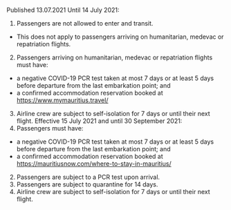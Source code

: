 Published 13.07.2021
Until 14 July 2021:
1. Passengers are not allowed to enter and transit.
- This does not apply to passengers arriving on humanitarian, medevac or repatriation flights.
2. Passengers arriving on humanitarian, medevac or repatriation flights must have:
- a negative COVID-19 PCR test taken at most 7 days or at least 5 days before departure from the last embarkation point; and
- a confirmed accommodation reservation booked at <a href="https://www.mymauritius.travel/">https://www.mymauritius.travel/</a> 
3. Airline crew are subject to self-isolation for 7 days or until their next flight.
Effective 15 July 2021 and until 30 September 2021:
1. Passengers must have:
- a negative COVID-19 PCR test taken at most 7 days or at least 5 days before departure from the last embarkation point; and
- a confirmed accommodation reservation booked at <a href="https://mauritiusnow.com/where-to-stay-in-mauritius/">https://mauritiusnow.com/where-to-stay-in-mauritius/</a> 
2. Passengers are subject to a PCR test upon arrival.
3. Passengers are subject to quarantine for 14 days.
4. Airline crew are subject to self-isolation for 7 days or until their next flight.

